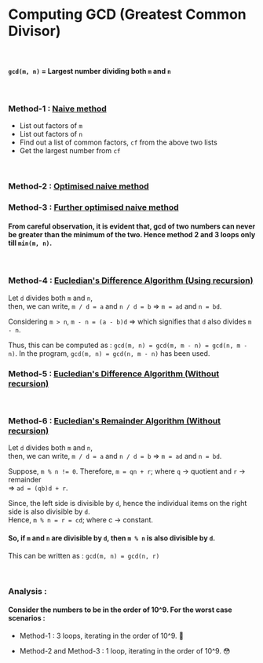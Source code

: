 # Computing GCD (Greatest Common Divisor)


<br />

#### `gcd(m, n)` = Largest number dividing both `m` and `n`


<br />

### Method-1 : [Naive method](https://github.com/suraj588/DSA-in-Python/blob/add-readme-for-gcd/GCD/1.py)

- List out factors of `m`
- List out factors of `n`
- Find out a list of common factors, `cf` from the above two lists
- Get the largest number from `cf`


<br/>

### Method-2 : [Optimised naive method](https://github.com/suraj588/DSA-in-Python/blob/add-readme-for-gcd/GCD/2.py)



### Method-3 : [Further optimised naive method](https://github.com/suraj588/DSA-in-Python/blob/add-readme-for-gcd/GCD/3.py)

#### From careful observation, it is evident that, gcd of two numbers can never be greater than the minimum of the two. Hence method 2 and 3 loops only till `min(m, n)`.


<br />

### Method-4 : [Eucledian's Difference Algorithm (Using recursion)](https://github.com/suraj588/DSA-in-Python/blob/add-readme-for-gcd/GCD/4.py)  



Let `d` divides both `m` and `n`,  
then, we can write, `m / d = a` and `n / d = b` => `m = ad` and `n = bd`.  

Considering `m > n`, `m - n = (a - b)d` => which signifies that `d` also divides `m - n`.  

Thus, this can be computed as : `gcd(m, n) = gcd(m, m - n) = gcd(n, m - n)`. In the program, `gcd(m, n) = gcd(n, m - n)` has been used.

### Method-5 : [Eucledian's Difference Algorithm (Without recursion)](https://github.com/suraj588/DSA-in-Python/blob/add-readme-for-gcd/GCD/5.py)


<br />

### Method-6 : [Eucledian's Remainder Algorithm (Without recursion)](https://github.com/suraj588/DSA-in-Python/blob/add-readme-for-gcd/GCD/6.py)


Let `d` divides both `m` and `n`,  
then, we can write, `m / d = a` and `n / d = b` => `m = ad` and `n = bd`.  

Suppose, `m % n != 0`. Therefore, `m = qn + r`; where `q` -> quotient and `r` -> remainder  
=> `ad = (qb)d + r`.  

Since, the left side is divisible by `d`, hence the individual items on the right side is also divisible by `d`.  
Hence, `m % n = r = cd`; where c -> constant.  

#### So, if `m` and `n` are divisible by `d`, then `m % n` is also divisible by `d`.

This can be written as : `gcd(m, n) = gcd(n, r)`


<br />

### Analysis : 

#### Consider the numbers to be in the order of 10^9. For the worst case scenarios :

- Method-1 :
3 loops, iterating in the order of 10^9. 🥵

- Method-2 and Method-3 : 
1 loop, iterating in the order of 10^9. 😳

